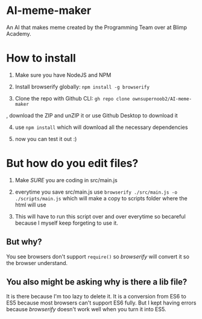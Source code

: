 # AI-meme-maker

An AI that makes meme created by the Programming Team over at Blimp Academy.

# How to install

1. Make sure you have NodeJS and NPM
2. Install browserify globally:
`npm install -g browserify`

3. Clone the repo with Github CLI:
`gh repo clone ownsupernoob2/AI-meme-maker`

, download the ZIP and unZIP it or use Github Desktop to download it

4. use `npm install` which will download all the necessary dependencies

5. now you can test it out :)

# But how do you edit files?

1. Make *SURE* you are coding in src/main.js

2. everytime you save src/main.js use `browserify ./src/main.js -o ./scripts/main.js` which will make a copy to scripts folder where the html will use

3. This will have to run this script over and over everytime so becareful because I myself keep forgeting to use it.

## But why?

You see browsers don't support `require()` so *browserify* will convert it so the browser understand.

## You also might be asking why is there a lib file?

It is there because I'm too lazy to delete it. It is a conversion from ES6 to ES5 because most browsers can't support ES6 fully.
But I kept having errors because *browserify* doesn't work well when you turn it into ES5.
